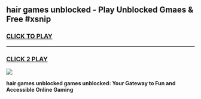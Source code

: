 
## hair games unblocked - Play Unblocked Gmaes & Free #xsnip
<h3>
<a href="https://news.freeplayer.one?title=hair_games_unblocked&ref=24F">CLICK TO PLAY</a></h3>
<hr>

<h3>
<a href="https://news.freeplayer.one?title=hair_games_unblocked&ref=24F">CLICK 2 PLAY</a>
  
</h3>

<a href="https://news.freeplayer.one?title=hair_games_unblocked&ref=24F/"><img src="https://clearcache.store/games.png"></a>


**hair games unblocked games unblocked: Your Gateway to Fun and Accessible Online Gaming**
